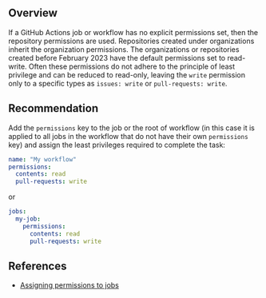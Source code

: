 ## Overview

If a GitHub Actions job or workflow has no explicit permissions set, then the repository permissions are used. Repositories created under organizations inherit the organization permissions. The organizations or repositories created before February 2023 have the default permissions set to read-write. Often these permissions do not adhere to the principle of least privilege and can be reduced to read-only, leaving the `write` permission only to a specific types as `issues: write` or `pull-requests: write`.

## Recommendation

Add the `permissions` key to the job or the root of workflow (in this case it is applied to all jobs in the workflow that do not have their own `permissions` key) and assign the least privileges required to complete the task:

```yaml
name: "My workflow"
permissions:
  contents: read
  pull-requests: write
```

or

```yaml
jobs:
  my-job:
    permissions:
      contents: read
      pull-requests: write
```

## References

- [Assigning permissions to jobs](https://docs.github.com/en/actions/writing-workflows/choosing-what-your-workflow-does/assigning-permissions-to-jobs)
